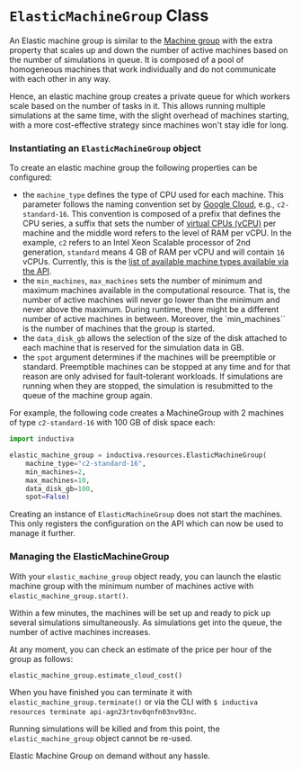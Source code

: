 # `ElasticMachineGroup` Class

An Elastic machine group is similar to the [Machine group](./machinegroup_class.md)
with the extra property that scales up and down the number of active machines based
on the number of simulations in queue. It is composed of a pool of homogeneous machines
that work individually and do not communicate with each other in any way. 

Hence, an elastic machine group creates a private queue for which workers scale
based on the number of tasks in it. This allows running multiple simulations at the
same time, with the slight overhead of machines starting, with a more 
cost-effective strategy since machines won't stay idle for long.

### Instantiating an `ElasticMachineGroup` object
To create an elastic machine group the following properties can be configured:
- the `machine_type` defines the type of CPU used for each machine. This parameter
follows the naming convention set by [Google Cloud](https://cloud.google.com/compute/docs/machine-types),
e.g., `c2-standard-16`. This convention is composed of a prefix that defines the
CPU series, a suffix that sets the number of [virtual CPUs (vCPU)](https://cloud.google.com/compute/docs/cpu-platforms)
per machine and the middle word refers to the level of RAM per vCPU. In the example,
`c2` refers to an Intel Xeon Scalable processor of 2nd generation, `standard`
means 4 GB of RAM per vCPU and will contain `16` vCPUs.
Currently, this is the [list of available machine types available via the API](../introduction/infrastructure.md).
- the `min_machines`, `max_machines` sets the number of minimum and maximum machines 
available in the computational resource. That is, the number of active machines will
never go lower than the minimum and never above the maximum. During runtime, there
might be a different number of active machines in between. Moreover, the `min_machines``
is the number of machines that the group is started.
- the `data_disk_gb` allows the selection of the size of the disk attached to each
machine that is reserved for the simulation data in GB.
- the `spot` argument determines if the machines will be preemptible or standard.
Preemptible machines can be stopped at any time and for that reason are only
advised for fault-tolerant workloads. If simulations are running when they are
stopped, the simulation is resubmitted to the queue of the machine group again.

For example, the following code creates a MachineGroup with 2 machines of type
`c2-standard-16` with 100 GB of disk space each:

```python
import inductiva

elastic_machine_group = inductiva.resources.ElasticMachineGroup(
    machine_type="c2-standard-16",
    min_machines=2,
    max_machines=10,
    data_disk_gb=100,
    spot=False)
```

Creating an instance of `ElasticMachineGroup` does not start the machines. This only 
registers the configuration on the API which can now be used to manage it further.

### Managing the ElasticMachineGroup

With your `elastic_machine_group` object ready, you can launch the elastic machine
group with the minimum number of machines active with `elastic_machine_group.start()`.

Within a few minutes, the machines will be set up and ready to pick up several
simulations simultaneously. As simulations get into the queue, the number of active
machines increases.

At any moment, you can check an estimate of the price per hour of the group as follows:

```
elastic_machine_group.estimate_cloud_cost()
```

When you have finished you can terminate it with `elastic_machine_group.terminate()` or via the CLI with `$ inductiva resources terminate api-agn23rtnv0qnfn03nv93nc`.

Running simulations will be killed and from this point, the `elastic_machine_group` object cannot be re-used.

Elastic Machine Group on demand without any hassle.
